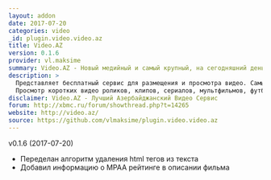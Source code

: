 ```yaml
---
layout: addon
date: 2017-07-20
categories: video
_id: plugin.video.video.az
title: Video.AZ
version: 0.1.6
provider: vl.maksime
summary: Video.AZ - Новый медийный и самый крупный, на сегодняшний день, проект в Азербайджане.
description: >
  Представляет бесплатный сервис для размещения и просмотра видео. Самые новые тенденции рынка и новинки всегда доступны на сайте Video.AZ.
  Просмотр коротких видео роликов, клипов, сериалов, мультфильмов, футбольных матчей и кинофильмов как азербайджанских, так и зарубежных.
disclaimer: Video.AZ - Лучший Азербайджанский Видео Сервис
forum: http://xbmc.ru/forum/showthread.php?t=14265
website: http://video.az/
source: https://github.com/vlmaksime/plugin.video.video.az
---
```

v0.1.6 (2017-07-20)
- Переделан алгоритм удаления html тегов из текста
- Добавил информацию о MPAA рейтинге в описании фильма